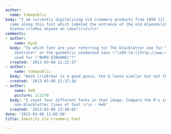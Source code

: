 ```yaml
---
author:
  name: tobepublic
body: "I am currently digitalizing old creamery products from 1950 til 1980 in Austria.\r\nI
  came along this font which labeled the entrance of the old Alpenmilchzentrale in
  Vienna.\r\nHas anyone an idea?\r\n\r\n"
comments:
- author:
    name: Ryuk
  body: "To which font are your referring to? The blackletter one for \"Alpenmilchzentrale
    Zentrale\" or the geometric condensed sans \"\xE0-la-[[http://www.myfonts.com/search/erbar|Erbar]]\"
    used for \"BURO EINGANG\"?"
  created: '2013-03-08 11:21:37'
- author:
    name: tobepublic
  body: "Both.\r\nErbar is a good guess, the G looks similar but not the A.\r\n"
  created: '2013-03-08 11:37:16'
- author:
    name: HVB
    picture: 111370
  body: "I count four different fonts in that image. Compare the R's in the three
    non-blackletter lines of text.\r\n - Heb"
  created: '2013-03-08 23:46:02'
date: '2013-03-08 11:05:58'
title: Identify old Creamery Font

---
```

